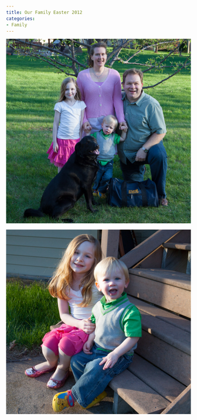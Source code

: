 ```yaml
---
title: Our Family Easter 2012
categories:
- Family
---
```


![](/assets/posts/2012/20120408-184422-0001.jpg)

![](/assets/posts/2012/20120408-184714-0001-2.jpg)
